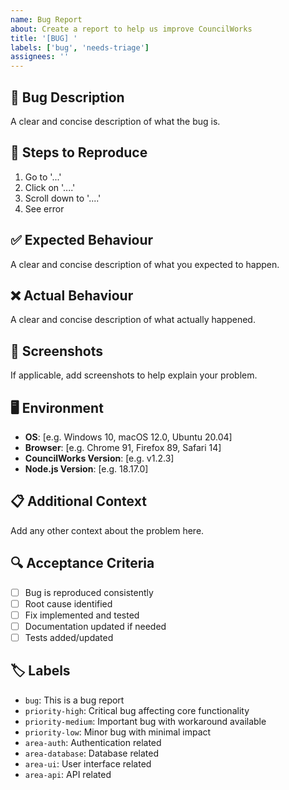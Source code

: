 ```yaml
---
name: Bug Report
about: Create a report to help us improve CouncilWorks
title: '[BUG] '
labels: ['bug', 'needs-triage']
assignees: ''
---
```


## 🐛 Bug Description
A clear and concise description of what the bug is.

## 🔄 Steps to Reproduce
1. Go to '...'
2. Click on '....'
3. Scroll down to '....'
4. See error

## ✅ Expected Behaviour
A clear and concise description of what you expected to happen.

## ❌ Actual Behaviour
A clear and concise description of what actually happened.

## 📸 Screenshots
If applicable, add screenshots to help explain your problem.

## 🖥️ Environment
- **OS**: [e.g. Windows 10, macOS 12.0, Ubuntu 20.04]
- **Browser**: [e.g. Chrome 91, Firefox 89, Safari 14]
- **CouncilWorks Version**: [e.g. v1.2.3]
- **Node.js Version**: [e.g. 18.17.0]

## 📋 Additional Context
Add any other context about the problem here.

## 🔍 Acceptance Criteria
- [ ] Bug is reproduced consistently
- [ ] Root cause identified
- [ ] Fix implemented and tested
- [ ] Documentation updated if needed
- [ ] Tests added/updated

## 🏷️ Labels
- `bug`: This is a bug report
- `priority-high`: Critical bug affecting core functionality
- `priority-medium`: Important bug with workaround available
- `priority-low`: Minor bug with minimal impact
- `area-auth`: Authentication related
- `area-database`: Database related
- `area-ui`: User interface related
- `area-api`: API related
